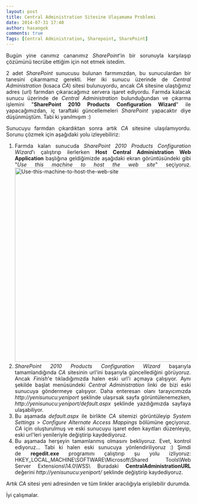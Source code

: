 ```yaml
---
layout: post
title: Central Administration Sitesine Ulaşamama Problemi
date: 2014-07-31 17:40
author: hasangok
comments: true
Tags: [Central Administration, Sharepoint, SharePoint]
---
```

<p style="text-align: justify;">Bugün yine canımız cananımız <em>SharePoint</em>'in bir sorunuyla karşılaşıp çözümünü tecrübe ettiğim için not etmek istedim.</p>
<p style="text-align: justify;">2 adet <em>SharePoint</em> sunucusu bulunan farmımızdan, bu sunuculardan bir tanesini çıkarmamız gerekti. Her iki sunucu üzerinde de <em>Central Administration</em> (kısaca <em>CA</em>) sitesi bulunuyordu, ancak <em>CA</em> sitesine ulaştığımız adres (url) farmdan çıkaracağımız servera işaret ediyordu. Farmda kalacak sunucu üzerinde de <em>Central Administration</em> bulunduğundan ve çıkarma işlemini "<strong>SharePoint 2010 Products Configuration Wizard</strong>" ile yapacağımızdan, iç taraftaki güncellemeleri <em>SharePoint</em> yapacaktır diye düşünmüştüm. Tabi ki yanılmışım :)</p>
<p style="text-align: justify;"><!--more--></p>
<p style="text-align: justify;">Sunucuyu farmdan çıkardıktan sonra artık <em>CA</em> sitesine ulaşılamıyordu. Sorunu çözmek için aşağıdaki yolu izleyebiliriz:</p>

<ol style="text-align: justify;">
	<li>Farmda kalan sunucuda <em>SharePoint 2010 Products Configuration Wizard</em>'ı çalıştırıp ilerlerken <strong>Host Central Administration Web Application</strong> başlığına geldiğimizde aşağıdaki ekran görüntüsündeki gibi "<em>Use this machine to host the web site</em>" seçiyoruz.
<img class="aligncenter size-full wp-image-744" src="http://www.hasangok.com.tr/wp-content/uploads/2014/07/Use-this-machine-to-host-the-web-site.jpg" alt="Use-this-machine-to-host-the-web-site" width="620" height="529" /></li>
	<li><em>SharePoint 2010 Products Configuration Wizard</em> başarıyla tamamlandığında <em>CA</em> sitesinin url'ini başarıyla güncellediğini görüyoruz. Ancak <em>Finish</em>'e tıkladığımızda halen eski url'i açmaya çalışıyor. Aynı şekilde başlat menüsündeki <em>Central Administration</em> linki de bizi eski sunucuya göndermeye çalışıyor. Daha enteresan olanı tarayıcımızda <em>http://yenisunucu:yeniport</em> şeklinde ulaşırsak sayfa görüntülenemezken, <em>http://yenisunucu:yeniport/default.aspx</em> şeklinde yazdığımızda sayfaya ulaşabiliyor.</li>
	<li>Bu aşamada <em>default.aspx</em> ile birlikte <em>CA</em> sitemizi görüntüleyip <em>System Settings</em> &gt; <em>Configure Alternate Access Mappings</em> bölümüne geçiyoruz. <em>CA</em> için oluşturulmuş ve eski sunucuyu işaret eden kayıtları düzenleyip, eski url'leri yenileriyle değiştirip kaydediyoruz.</li>
	<li>Bu aşamada herşeyin tamamlanmış olmasını bekliyoruz. Evet, kontrol ediyoruz... Tabi ki halen eski sunucuya yönlendiriliyoruz :) Şimdi de <strong>regedit.exe</strong> programını çalıştırıp şu yolu izliyoruz:
HKEY_LOCAL_MACHINE\SOFTWARE\Microsoft\Shared Tools\Web Server Extensions\14.0\WSS\
Buradaki <strong>CentralAdministrationURL</strong> değerini <em>http://yenisunucu:yeniport/</em> şeklinde değiştirip kaydediyoruz.</li>
</ol>
<p style="text-align: justify;">Artık <em>CA</em> sitesi yeni adresinden ve tüm linkler aracılığıyla erişilebilir durumda.</p>
<p style="text-align: justify;">İyi çalışmalar.</p>
